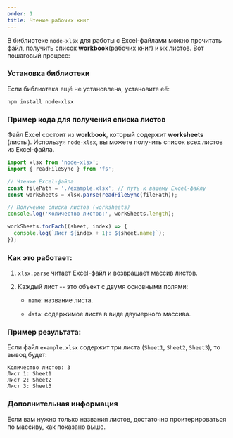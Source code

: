 ```yaml
---
order: 1
title: Чтение рабочих книг
---
```


В библиотеке `node-xlsx` для работы с Excel-файлами можно прочитать файл, получить список **workbook**(рабочих книг) и их листов. Вот пошаговый процесс:

### Установка библиотеки

Если библиотека ещё не установлена, установите её:

```
npm install node-xlsx
```

### Пример кода для получения списка листов

Файл Excel состоит из **workbook**, который содержит **worksheets** (листы). Используя `node-xlsx`, вы можете получить список всех листов из Excel-файла.

```javascript
import xlsx from 'node-xlsx';
import { readFileSync } from 'fs';

// Чтение Excel-файла
const filePath = './example.xlsx'; // путь к вашему Excel-файлу
const workSheets = xlsx.parse(readFileSync(filePath));

// Получение списка листов (worksheets)
console.log('Количество листов:', workSheets.length);

workSheets.forEach((sheet, index) => {
  console.log(`Лист ${index + 1}: ${sheet.name}`);
});
```

### Как это работает:

1. `xlsx.parse` читает Excel-файл и возвращает массив листов.

2. Каждый лист -- это объект с двумя основными полями:

   -  `name`: название листа.

   -  `data`: содержимое листа в виде двумерного массива.

### Пример результата:

Если файл `example.xlsx` содержит три листа (`Sheet1`, `Sheet2`, `Sheet3`), то вывод будет:

```
Количество листов: 3
Лист 1: Sheet1
Лист 2: Sheet2
Лист 3: Sheet3
```

### Дополнительная информация

Если вам нужно только названия листов, достаточно проитерироваться по массиву, как показано выше.